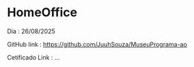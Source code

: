 # HomeOffice
Dia : 26/08/2025

GitHub link : https://github.com/JuuhSouza/MuseuPrograma-ao

Cetificado Link : ...
